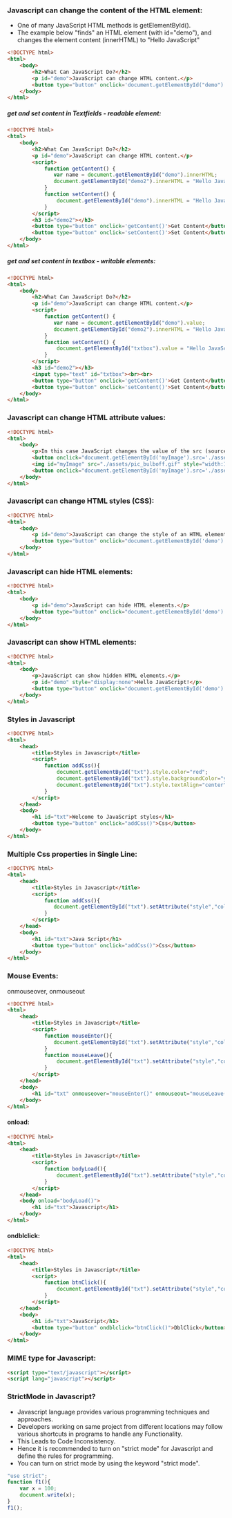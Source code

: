 ### Javascript can change the content of the HTML element:
* One of many JavaScript HTML methods is getElementById().
* The example below "finds" an HTML element (with id="demo"), and changes the element content (innerHTML) to "Hello JavaScript"
```html
<!DOCTYPE html>
<html>
    <body>
        <h2>What Can JavaScript Do?</h2>
        <p id="demo">JavaScript can change HTML content.</p>
        <button type="button" onclick='document.getElementById("demo").innerHTML = "Hello JavaScript!"'>Click Me!</button>
    </body>
</html>
```
##### get and set content in Textfields - readable element:
```html
<!DOCTYPE html>
<html>
    <body>
        <h2>What Can JavaScript Do?</h2>
        <p id="demo">JavaScript can change HTML content.</p>
        <script>
            function getContent() {
               var name = document.getElementById("demo").innerHTML;
               document.getElementById("demo2").innerHTML = "Hello JavaScript";
            }
            function setContent() {
                document.getElementById("demo").innerHTML = "Hello JavaScript";
            }
        </script>
        <h3 id="demo2"></h3>
        <button type="button" onclick='getContent()'>Get Content</button>
        <button type="button" onclick='setContent()'>Set Content</button>
    </body>
</html>
```
##### get and set content in textbox - writable elements:
```html
<!DOCTYPE html>
<html>
    <body>
        <h2>What Can JavaScript Do?</h2>
        <p id="demo">JavaScript can change HTML content.</p>
        <script>
            function getContent() {
               var name = document.getElementById("demo").value;
               document.getElementById("demo2").innerHTML = "Hello JavaScript";
            }
            function setContent() {
                document.getElementById("txtbox").value = "Hello JavaScript";
            }
        </script>
        <h3 id="demo2"></h3>
        <input type="text" id="txtbox"><br><br>
        <button type="button" onclick='getContent()'>Get Content</button>
        <button type="button" onclick='setContent()'>Set Content</button>
    </body>
</html>
```

### Javascript can change HTML attribute values:
```html
<!DOCTYPE html>
<html>
    <body>
        <p>In this case JavaScript changes the value of the src (source) attribute of an image.</p>
        <button onclick="document.getElementById('myImage').src='./assets/pic_bulbon.gif'">Turn on the light</button>
        <img id="myImage" src="./assets/pic_bulboff.gif" style="width:100px">
        <button onclick="document.getElementById('myImage').src='./assets/pic_bulboff.gif'">Turn off the light</button>
    </body>
</html>
```

### Javascript can change HTML styles (CSS):
```html
<!DOCTYPE html>
<html>
    <body>
        <p id="demo">JavaScript can change the style of an HTML element.</p>
        <button type="button" onclick="document.getElementById('demo').style.fontSize = '35px'";>Click Me!</button>
    </body>
</html>
```

### Javascript can hide HTML elements:
```html
<!DOCTYPE html>
<html>
    <body>
        <p id="demo">JavaScript can hide HTML elements.</p>
        <button type="button" onclick="document.getElementById('demo').style.display='none'">Click Me!</button>
    </body>
</html> 
```

### Javascript can show HTML elements:
```html
<!DOCTYPE html>
<html>
    <body>
        <p>JavaScript can show hidden HTML elements.</p>
        <p id="demo" style="display:none">Hello JavaScript!</p>
        <button type="button" onclick="document.getElementById('demo').style.display='block'">Click Me!</button>
    </body>
</html>
```

### Styles in Javascript
```html
<!DOCTYPE html>
<html>
    <head>
        <title>Styles in Javascript</title>
        <script>
            function addCss(){
                document.getElementById("txt").style.color="red";
                document.getElementById("txt").style.backgroundColor="yellow";
                document.getElementById("txt").style.textAlign="center";
            }
        </script>
    </head>
    <body>
        <h1 id="txt">Welcome to JavaScript styles</h1>
        <button type="button" onclick="addCss()">Css</button>
    </body>
</html>
```

### Multiple Css properties in Single Line:
```html
<!DOCTYPE html>
<html>
    <head>
        <title>Styles in Javascript</title>
        <script>
            function addCss(){
               document.getElementById("txt").setAttribute("style","color:white;background-color:teal;text-align:center");
            }
        </script>
    </head>
    <body>
        <h1 id="txt">Java Script</h1>
        <button type="button" onclick="addCss()">Css</button>
    </body>
</html>
```

### Mouse Events:
onmouseover, onmouseout
```html
<!DOCTYPE html>
<html>
    <head>
        <title>Styles in Javascript</title>
        <script>
            function mouseEnter(){
               document.getElementById("txt").setAttribute("style","color:white;background-color:teal;text-align:center");
            }
            function mouseLeave(){
                document.getElementById("txt").setAttribute("style","color:red;background-color:yellow;text-align:center");
            }
        </script>
    </head>
    <body>
        <h1 id="txt" onmouseover="mouseEnter()" onmouseout="mouseLeave()">Java Script</h1>
    </body>
</html>
```
#### onload:
```html
<!DOCTYPE html>
<html>
    <head>
        <title>Styles in Javascript</title>
        <script>
            function bodyLoad(){
                document.getElementById("txt").setAttribute("style","color:fuchsia;background-color:aqua;text-align:center")
            }
        </script>
    </head>
    <body onload="bodyLoad()">
        <h1 id="txt">Javascript</h1>
    </body>
</html>
```

#### ondblclick:
```html
<!DOCTYPE html>
<html>
    <head>
        <title>Styles in Javascript</title>
        <script>
            function btnClick(){
                document.getElementById("txt").setAttribute("style","color:fuchsia;background-color:aqua;text-align:center")
            }
        </script>
    </head>
    <body>
        <h1 id="txt">JavaScript</h1>
        <button type="button" ondblclick="btnClick()">DblClick</button>
    </body>
</html>
```

### MIME type for Javascript:
```html
<script type="text/javascript"></script>
<script lang="javascript"></script>
```

### StrictMode in Javascript?
* Javascript language provides various programming techniques and approaches.
* Developers working on same project from different locations may follow various shortcuts in programs to handle any Functionality.
* This Leads to Code Inconsistency.
* Hence it is recommended to turn on "strict mode" for Javascript and define the rules for programming.
* You can turn on strict mode by using the keyword "strict mode".

```js
"use strict";
function f1(){
    var x = 100;
    document.write(x);
}
f1();
```
